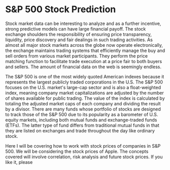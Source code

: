 # S&P 500 Stock Prediction


Stock market data can be interesting to analyze and as a further incentive, strong predictive models can have large financial payoff. The stock exchange shoulders the responsibility of ensuring price transparency, liquidity, price discovery and fair dealings in such trading activities. As almost all major stock markets across the globe now operate electronically, the exchange maintains trading systems that efficiently manage the buy and sell orders from various market participants. They perform the price matching function to facilitate trade execution at a price fair to both buyers and sellers. The amount of financial data on the web is seemingly endless. 


The S&P 500 is one of the most widely quoted American indexes because it represents the largest publicly traded corporations in the U.S. The S&P 500 focuses on the U.S. market's large-cap sector and is also a float-weighted index, meaning company market capitalizations are adjusted by the number of shares available for public trading. The value of the index is calculated by totaling the adjusted market caps of each company and dividing the result by a divisor. There are many funds whose portfolio of stocks are designed to track those of the S&P 500 due to its popularity as a barometer of U.S. equity markets, including both mutual funds and exchange-traded funds (ETFs). The latter type of fund differs from traditional mutual funds in that they are listed on exchanges and trade throughout the day like ordinary stock.

Here I will be covering how to work with stock prices of companies in S&P 500. We will be considering the stock prices of Apple. The concepts covered will involve correlation, risk analysis and future stock prices. If you like it, please 
